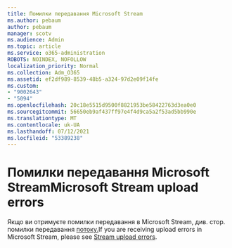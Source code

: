 ```yaml
---
title: Помилки передавання Microsoft Stream
ms.author: pebaum
author: pebaum
manager: scotv
ms.audience: Admin
ms.topic: article
ms.service: o365-administration
ROBOTS: NOINDEX, NOFOLLOW
localization_priority: Normal
ms.collection: Adm_O365
ms.assetid: ef2df989-8539-48b5-a324-97d2e09f14fe
ms.custom:
- "9002643"
- "5094"
ms.openlocfilehash: 20c18e5515d9500f8821953be58422763d3ea0e0
ms.sourcegitcommit: 56650eb9af437ff97e4f4d9ca5a2f53ad5bb990e
ms.translationtype: MT
ms.contentlocale: uk-UA
ms.lasthandoff: 07/12/2021
ms.locfileid: "53389238"
---
```

# <a name="microsoft-stream-upload-errors"></a><span data-ttu-id="4b1f4-102">Помилки передавання Microsoft Stream</span><span class="sxs-lookup"><span data-stu-id="4b1f4-102">Microsoft Stream upload errors</span></span>

<span data-ttu-id="4b1f4-103">Якщо ви отримуєте помилки передавання в Microsoft Stream, див. стор. помилки передавання [потоку.](/stream/portal-understanding-upload-errors)</span><span class="sxs-lookup"><span data-stu-id="4b1f4-103">If you are receiving upload errors in Microsoft Stream, please see [Stream upload errors](/stream/portal-understanding-upload-errors).</span></span>
